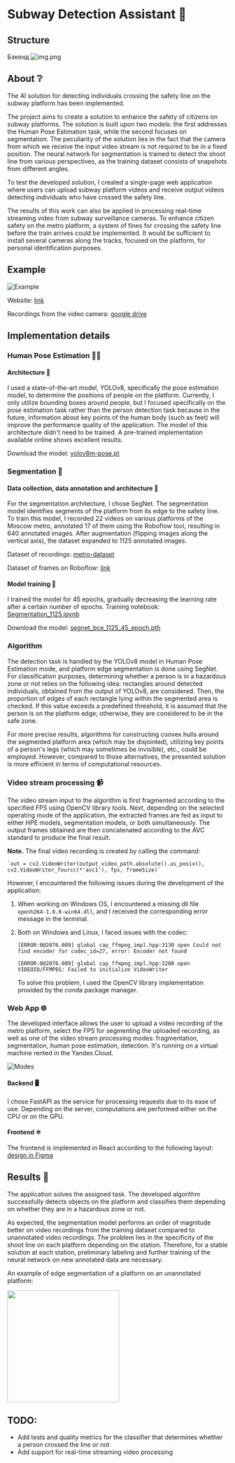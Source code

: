 # Subway Detection Assistant 🤖

## Structure

Бэкенд
![img.png](example%2Fimg.png)

## About ❔

The AI solution for detecting individuals crossing the safety line on the subway platform has been implemented.

The project aims to create a solution to enhance the safety of citizens on subway platforms. The solution is built upon two models: the first addresses the Human Pose Estimation task, while the second focuses on segmentation. The peculiarity of the solution lies in the fact that the camera from which we receive the input video stream is not required to be in a fixed position. The neural network for segmentation is trained to detect the shoot line from various perspectives, as the training dataset consists of snapshots from different angles.

To test the developed solution, I created a single-page web application where users can upload subway platform videos and receive output videos detecting individuals who have crossed the safety line.

The results of this work can also be applied in processing real-time streaming video from subway surveillance cameras. To enhance citizen safety on the metro platform, a system of fines for crossing the safety line before the train arrives could be implemented. It would be sufficient to install several cameras along the tracks, focused on the platform, for personal identification purposes.

## Example

![Example](example/annotated/example.jpg)

Website: [link](http://51.250.83.97:3000/)

Recordings from the video camera: [google drive](https://drive.google.com/drive/folders/1griTlB1BhWMGeoeSK0ap2C0pnm9OlVBg?usp=drive_link)

## Implementation details

### Human Pose Estimation 🧘🏻

#### Architecture 📐

I used a state-of-the-art model, YOLOv8, specifically the pose estimation model, to determine the positions of people on the platform. Currently, I only utilize bounding boxes around people, but I focused specifically on the pose estimation task rather than the person detection task because in the future, information about key points of the human body (such as feet) will improve the performance quality of the application. The model of this architecture didn't need to be trained. A pre-trained implementation available online shows excellent results.

Download the model: [yolov8m-pose.pt](backend/processing/ml/human_pose_estimation/yolov8m-pose.pt)

### Segmentation 🔎

#### Data collection, data annotation and architecture 💾

For the segmentation architecture, I chose SegNet. The segmentation model identifies segments of the platform from its edge to the safety line. To train this model, I recorded 22 videos on various platforms of the Moscow metro, annotated 17 of them using the Roboflow tool, resulting in 640 annotated images. After augmentation (flipping images along the vertical axis), the dataset expanded to 1125 annotated images.

Dataset of recordings: [metro-dataset](metro-dataset)

Dataset of frames on Roboflow: [link](https://app.roboflow.com/study-jzyvf/metro-detection/6)

#### Model training 🦾

I trained the model for 45 epochs, gradually decreasing the learning rate after a certain number of epochs. Training notebook: [Segmentation_1125.ipynb](research/segmentation/Segmentation_1125.ipynb)

Download the model: [segnet_bce_1125_45_epoch.pth](backend/processing/ml/segnet_bce_1125_45_epoch.pth)

### Algorithm

The detection task is handled by the YOLOv8 model in Human Pose Estimation mode, and platform edge segmentation is done using SegNet. For classification purposes, determining whether a person is in a hazardous zone or not relies on the following idea: rectangles around detected individuals, obtained from the output of YOLOv8, are considered. Then, the proportion of edges of each rectangle lying within the segmented area is checked. If this value exceeds a predefined threshold, it is assumed that the person is on the platform edge; otherwise, they are considered to be in the safe zone.

For more precise results, algorithms for constructing convex hulls around the segmented platform area (which may be disjointed), utilizing key points of a person's legs (which may sometimes be invisible), etc., could be employed. However, compared to those alternatives, the presented solution is more efficient in terms of computational resources.

### Video stream processing 📹

The video stream input to the algorithm is first fragmented according to the specified FPS using OpenCV library tools. Next, depending on the selected operating mode of the application, the extracted frames are fed as input to either HPE models, segmentation models, or both simultaneously. The output frames obtained are then concatenated according to the AVC standard to produce the final result.

**Note.** The final video recording is created by calling the command:

    `out = cv2.VideoWriter(output_video_path.absolute().as_posix(), cv2.VideoWriter_fourcc(*'avc1'), fps, frameSize)`

However, I encountered the following issues during the development of the application:

1. When working on Windows OS, I encountered a missing dll file `openh264-1.8.0-win64.dll`, and I received the corresponding error message in the terminal.
2. Both on Windows and Linux, I faced issues with the codec:

    `[ERROR:0@2076.009] global cap_ffmpeg_impl.hpp:3130 open Could not find encoder for codec_id=27, error: Encoder not found`
    
    `[ERROR:0@2076.009] global cap_ffmpeg_impl.hpp:3208 open VIDEOIO/FFMPEG: Failed to initialize VideoWriter`

    To solve this problem, I used the OpenCV library implementation provided by the conda package manager.

### Web App 🌐

The developed interface allows the user to upload a video recording of the metro platform, select the FPS for segmenting the uploaded recording, as well as one of the video stream processing modes: fragmentation, segmentation, human pose estimation, detection. It's running on a virtual machine rented in the Yandex.Cloud.

![Modes](example/annotated/modes.jpg)

#### Backend 🖥

I chose FastAPI as the service for processing requests due to its ease of use. Depending on the server, computations are performed either on the CPU or on the GPU.

#### Frontend ⚛️

The frontend is implemented in React according to the following layout: [design in Figma](https://www.figma.com/file/qGz5kg4ag92exxrOzW0T78/Single-page-Web-App)

## Results 📝

The application solves the assigned task. The developed algorithm successfully detects objects on the platform and classifies them depending on whether they are in a hazardous zone or not.

As expected, the segmentation model performs an order of magnitude better on video recordings from the training dataset compared to unannotated video recordings. The problem lies in the specificity of the shoot line on each platform depending on the station. Therefore, for a stable solution at each station, preliminary labeling and further training of the neural network on new annotated data are necessary.

An example of edge segmentation of a platform on an unannotated platform:

<img src="example/unannotated/unannotated_example.jpg" width="256">

## TODO:

* Add tests and quality metrics for the classifier that determines whether a person crossed the line or not
* Add support for real-time streaming video processing